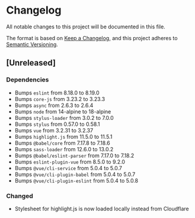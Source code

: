 # Changelog
All notable changes to this project will be documented in this file.

The format is based on [Keep a Changelog](https://keepachangelog.com/en/1.0.0/),
and this project adheres to [Semantic Versioning](https://semver.org/spec/v2.0.0.html).

## [Unreleased]
### Dependencies
- Bumps `eslint` from 8.18.0 to 8.19.0
- Bumps `core-js` from 3.23.2 to 3.23.3
- Bumps `async` from 2.6.3 to 2.6.4
- Bumps `node` from 14-alpine to 18-alpine
- Bumps `stylus-loader` from 3.0.2 to 7.0.0
- Bumps `stylus` from 0.57.0 to 0.58.1
- Bumps `vue` from 3.2.31 to 3.2.37
- Bumps `highlight.js` from 11.5.0 to 11.5.1
- Bumps `@babel/core` from 7.17.8 to 7.18.6
- Bumps `sass-loader` from 12.6.0 to 13.0.2
- Bumps `@babel/eslint-parser` from 7.17.0 to 7.18.2
- Bumps `eslint-plugin-vue` from 8.5.0 to 9.2.0
- Bumps `@vue/cli-service` from 5.0.4 to 5.0.7
- Bumps `@vue/cli-plugin-babel` from 5.0.4 to 5.0.7
- Bumps `@vue/cli-plugin-eslint` from 5.0.4 to 5.0.8

### Changed
- Stylesheet for highlight.js is now loaded locally instead from Cloudflare